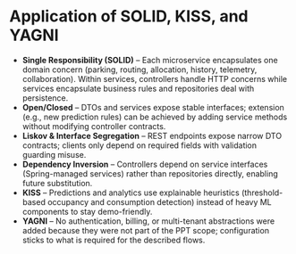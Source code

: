 # Application of SOLID, KISS, and YAGNI
- **Single Responsibility (SOLID)** – Each microservice encapsulates one domain concern (parking, routing, allocation, history, telemetry, collaboration). Within services, controllers handle HTTP concerns while services encapsulate business rules and repositories deal with persistence.
- **Open/Closed** – DTOs and services expose stable interfaces; extension (e.g., new prediction rules) can be achieved by adding service methods without modifying controller contracts.
- **Liskov & Interface Segregation** – REST endpoints expose narrow DTO contracts; clients only depend on required fields with validation guarding misuse.
- **Dependency Inversion** – Controllers depend on service interfaces (Spring-managed services) rather than repositories directly, enabling future substitution.
- **KISS** – Predictions and analytics use explainable heuristics (threshold-based occupancy and consumption detection) instead of heavy ML components to stay demo-friendly.
- **YAGNI** – No authentication, billing, or multi-tenant abstractions were added because they were not part of the PPT scope; configuration sticks to what is required for the described flows.
